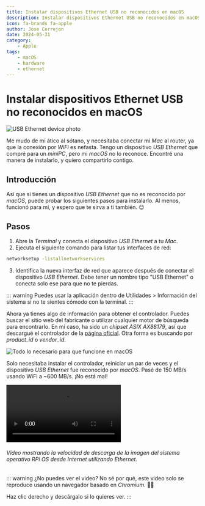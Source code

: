 ```yaml
---
title: Instalar dispositivos Ethernet USB no reconocidos en macOS
description: Instalar dispositivos Ethernet USB no reconocidos en macOS
icon: fa-brands fa-apple
author: Jose Cerrejon
date: 2024-05-31
category:
    - Apple
tags:
    - macOS
    - hardware
    - ethernet
---
```


# Instalar dispositivos Ethernet USB no reconocidos en macOS

![USB Ethernet device photo](/images/2024/05/usb_ethernet.jpg "¿Sabes qué dispositivo USB es? Yo tampoco.")

Me mudo de mi ático al sótano, y necesitaba conectar mi _Mac_ al router, ya que la conexión por _WiFi_ es nefasta. Tengo un dispositivo _USB Ethernet_ que compré para un _miniPC_, pero mi _macOS_ no lo reconoce. Encontré una manera de instalarlo, y quiero compartirlo contigo.

## Introducción

Así que si tienes un dispositivo _USB Ethernet_ que no es reconocido por _macOS_, puede probar los siguientes pasos para instalarlo. Al menos, funcionó para mí, y espero que te sirva a ti también. 😉

## Pasos

1. Abre la _Terminal_ y conecta el dispositivo _USB Ethernet_ a tu _Mac_.
2. Ejecuta el siguiente comando para listar tus interfaces de red:

```bash
networksetup -listallnetworkservices
```

3. Identifica la nueva interfaz de red que aparece después de conectar el dispositivo _USB Ethernet_. Debe tener un nombre tipo "USB Ethernet" o conecta solo ese para que no te pierdas.

::: warning
Puedes usar la aplicación dentro de Utilidades > Información del sistema si no te sientes cómodo con la terminal.
:::

Ahora ya tienes algo de información para obtener el controlador. Puedes buscar el sitio web del fabricante o utilizar cualquier motor de búsqueda para encontrarlo. En mi caso, ha sido un _chipset ASIX AX88179_, así que descargué el controlador de la [página oficial](https://www.asix.com.tw/en/support/download). Otra forma es buscando por _product_id_ o _vendor_id_.

![Todo lo necesario para que funcione en macOS](/images/2024/05/usb_ethernet_drivers_on_macos.jpg "Todo lo necesario para que funcione en macOS.")

Solo necesitaba instalar el controlador, reiniciar un par de veces y el dispositivo _USB Ethernet_ fue reconocido por _macOS_. Pasé de 150 MB/s usando WiFi a ~600 MB/s. ¡No está mal!

<video controls>
  <source src="/images/2024/05/dload_rpi_os_from_cli.mp4" type="video/mp4">
  Your browser does not support the video tag.
</video>

###### Video mostrando la velocidad de descarga de la imagen del sistema operativo RPi OS desde Internet utilizando Ethernet.

::: warning ¿No puedes ver el video?
No sé por qué, este video solo se reproduce usando un navegador basado en _Chromium_. 🤷‍♂️

Haz clic derecho y descárgalo si lo quieres ver.
:::
